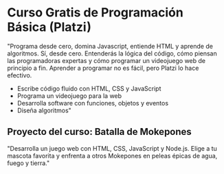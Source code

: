 # Curso Gratis de Programación Básica (Platzi)
"Programa desde cero, domina Javascript, entiende HTML y aprende de algoritmos. Sí, desde cero. Entenderás la lógica del código, cómo piensan las programadoras expertas y cómo programar un videojuego web de principio a fin. Aprender a programar no es fácil, pero Platzi lo hace efectivo.
- Escribe código fluido con HTML, CSS y JavaScript
- Programa un videojuego para la web
- Desarrolla software con funciones, objetos y eventos
- Diseña algoritmos"

## Proyecto del curso: Batalla de Mokepones
"Desarrolla un juego web con HTML, CSS, JavaScript y Node.js. Elige a tu mascota favorita y enfrenta a otros Mokepones en peleas épicas de agua, fuego y tierra."

